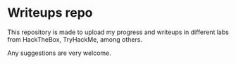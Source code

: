 # Writeups repo

This repository is made to upload my progress and writeups in different labs from HackTheBox, TryHackMe, among others.


Any suggestions are very welcome.
